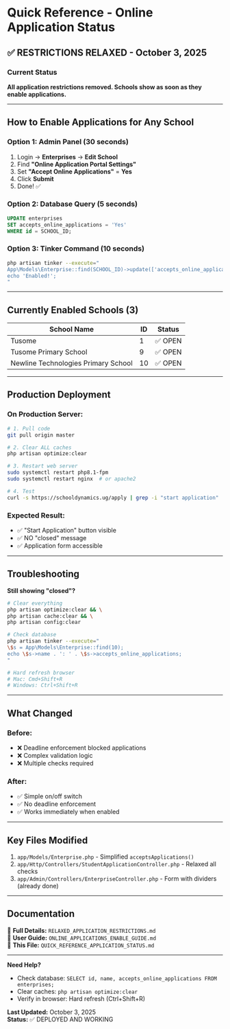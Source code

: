 # Quick Reference - Online Application Status

## ✅ RESTRICTIONS RELAXED - October 3, 2025

### Current Status
**All application restrictions removed. Schools show as soon as they enable applications.**

---

## How to Enable Applications for Any School

### Option 1: Admin Panel (30 seconds)
1. Login → **Enterprises** → **Edit School**
2. Find **"Online Application Portal Settings"**
3. Set **"Accept Online Applications"** = **Yes**
4. Click **Submit**
5. Done! ✅

### Option 2: Database Query (5 seconds)
```sql
UPDATE enterprises 
SET accepts_online_applications = 'Yes' 
WHERE id = SCHOOL_ID;
```

### Option 3: Tinker Command (10 seconds)
```bash
php artisan tinker --execute="
App\Models\Enterprise::find(SCHOOL_ID)->update(['accepts_online_applications' => 'Yes']);
echo 'Enabled!';
"
```

---

## Currently Enabled Schools (3)

| School Name | ID | Status |
|-------------|----|----|
| Tusome | 1 | ✅ OPEN |
| Tusome Primary School | 9 | ✅ OPEN |
| Newline Technologies Primary School | 10 | ✅ OPEN |

---

## Production Deployment

### On Production Server:
```bash
# 1. Pull code
git pull origin master

# 2. Clear ALL caches
php artisan optimize:clear

# 3. Restart web server
sudo systemctl restart php8.1-fpm
sudo systemctl restart nginx  # or apache2

# 4. Test
curl -s https://schooldynamics.ug/apply | grep -i "start application"
```

### Expected Result:
- ✅ "Start Application" button visible
- ✅ NO "closed" message
- ✅ Application form accessible

---

## Troubleshooting

**Still showing "closed"?**

```bash
# Clear everything
php artisan optimize:clear && \
php artisan cache:clear && \
php artisan config:clear

# Check database
php artisan tinker --execute="
\$s = App\Models\Enterprise::find(10);
echo \$s->name . ': ' . \$s->accepts_online_applications;
"

# Hard refresh browser
# Mac: Cmd+Shift+R
# Windows: Ctrl+Shift+R
```

---

## What Changed

### Before:
- ❌ Deadline enforcement blocked applications
- ❌ Complex validation logic
- ❌ Multiple checks required

### After:
- ✅ Simple on/off switch
- ✅ No deadline enforcement
- ✅ Works immediately when enabled

---

## Key Files Modified

1. `app/Models/Enterprise.php` - Simplified `acceptsApplications()`
2. `app/Http/Controllers/StudentApplicationController.php` - Relaxed all checks
3. `app/Admin/Controllers/EnterpriseController.php` - Form with dividers (already done)

---

## Documentation

📄 **Full Details:** `RELAXED_APPLICATION_RESTRICTIONS.md`  
📄 **User Guide:** `ONLINE_APPLICATIONS_ENABLE_GUIDE.md`  
📄 **This File:** `QUICK_REFERENCE_APPLICATION_STATUS.md`

---

**Need Help?**
- Check database: `SELECT id, name, accepts_online_applications FROM enterprises;`
- Clear caches: `php artisan optimize:clear`
- Verify in browser: Hard refresh (Ctrl+Shift+R)

**Last Updated:** October 3, 2025  
**Status:** ✅ DEPLOYED AND WORKING
